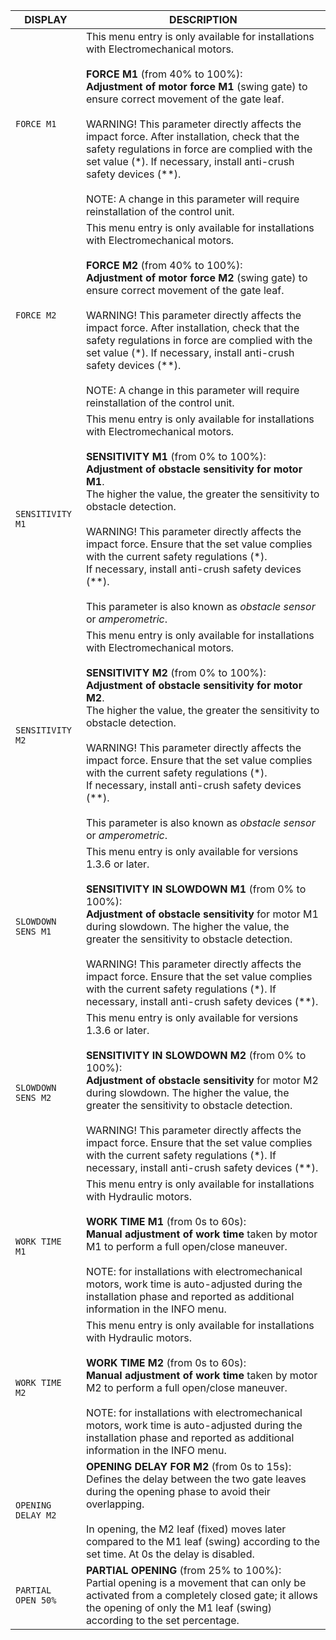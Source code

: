 | DISPLAY | DESCRIPTION |
| --- | --- |
| `FORCE M1` | This menu entry is only available for installations with Electromechanical motors. <br><br>**FORCE M1** (from 40% to 100%): <br>**Adjustment of motor force M1** (swing gate) to ensure correct movement of the gate leaf.<br><br>WARNING! This parameter directly affects the impact force. After installation, check that the safety regulations in force are complied with the set value (*). If necessary, install anti-crush safety devices (**). <br><br>NOTE: A change in this parameter will require reinstallation of the control unit. |
| `FORCE M2` | This menu entry is only available for installations with Electromechanical motors. <br><br>**FORCE M2** (from 40% to 100%): <br>**Adjustment of motor force M2** (swing gate) to ensure correct movement of the gate leaf.<br><br>WARNING! This parameter directly affects the impact force. After installation, check that the safety regulations in force are complied with the set value (*). If necessary, install anti-crush safety devices (**). <br><br>NOTE: A change in this parameter will require reinstallation of the control unit. |
| `SENSITIVITY M1` | This menu entry is only available for installations with Electromechanical motors.<br><br> **SENSITIVITY M1** (from 0% to 100%): <br>**Adjustment of obstacle sensitivity for motor M1**. <br>The higher the value, the greater the sensitivity to obstacle detection.<br><br>WARNING! This parameter directly affects the impact force. Ensure that the set value complies with the current safety regulations (*). <br>If necessary, install anti-crush safety devices (**). <br><br>This parameter is also known as *obstacle sensor* or *amperometric*. |
| `SENSITIVITY M2` | This menu entry is only available for installations with Electromechanical motors.<br><br> **SENSITIVITY M2** (from 0% to 100%): <br>**Adjustment of obstacle sensitivity for motor M2**. <br>The higher the value, the greater the sensitivity to obstacle detection.<br><br>WARNING! This parameter directly affects the impact force. Ensure that the set value complies with the current safety regulations (*). <br>If necessary, install anti-crush safety devices (**). <br><br>This parameter is also known as *obstacle sensor* or *amperometric*. |
| `SLOWDOWN SENS M1` | This menu entry is only available for versions 1.3.6 or later.<br><br> **SENSITIVITY IN SLOWDOWN M1** (from 0% to 100%): <br>**Adjustment of obstacle sensitivity** for motor M1 during slowdown. The higher the value, the greater the sensitivity to obstacle detection.<br><br>WARNING! This parameter directly affects the impact force. Ensure that the set value complies with the current safety regulations (*). If necessary, install anti-crush safety devices (**). |
| `SLOWDOWN SENS M2` | This menu entry is only available for versions 1.3.6 or later.<br><br> **SENSITIVITY IN SLOWDOWN M2** (from 0% to 100%): <br>**Adjustment of obstacle sensitivity** for motor M2 during slowdown. The higher the value, the greater the sensitivity to obstacle detection.<br><br>WARNING! This parameter directly affects the impact force. Ensure that the set value complies with the current safety regulations (*). If necessary, install anti-crush safety devices (**). |
| `WORK TIME M1` |  This menu entry is only available for installations with Hydraulic motors.<br><br> **WORK TIME M1** (from 0s to 60s):<br>**Manual adjustment of work time** taken by motor M1 to perform a full open/close maneuver.<br><br>NOTE: for installations with electromechanical motors, work time is auto-adjusted during the installation phase and reported as additional information in the INFO menu. |
| `WORK TIME M2` |  This menu entry is only available for installations with Hydraulic motors.<br><br> **WORK TIME M2** (from 0s to 60s):<br>**Manual adjustment of work time** taken by motor M2 to perform a full open/close maneuver.<br><br>NOTE: for installations with electromechanical motors, work time is auto-adjusted during the installation phase and reported as additional information in the INFO menu. |
| `OPENING DELAY M2` | **OPENING DELAY FOR M2** (from 0s to 15s):<br> Defines the delay between the two gate leaves during the opening phase to avoid their overlapping.<br><br>In opening, the M2 leaf (fixed) moves later compared to the M1 leaf (swing) according to the set time. At 0s the delay is disabled. |
| `PARTIAL OPEN 50%` | **PARTIAL OPENING** (from 25% to 100%): <br>Partial opening is a movement that can only be activated from a completely closed gate; it allows the opening of only the M1 leaf (swing) according to the set percentage. |
